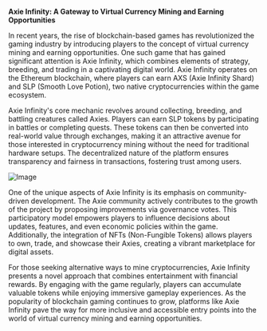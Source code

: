 **Axie Infinity: A Gateway to Virtual Currency Mining and Earning Opportunities**

In recent years, the rise of blockchain-based games has revolutionized the gaming industry by introducing players to the concept of virtual currency mining and earning opportunities. One such game that has gained significant attention is Axie Infinity, which combines elements of strategy, breeding, and trading in a captivating digital world. Axie Infinity operates on the Ethereum blockchain, where players can earn AXS (Axie Infinity Shard) and SLP (Smooth Love Potion), two native cryptocurrencies within the game ecosystem.

Axie Infinity's core mechanic revolves around collecting, breeding, and battling creatures called Axies. Players can earn SLP tokens by participating in battles or completing quests. These tokens can then be converted into real-world value through exchanges, making it an attractive avenue for those interested in cryptocurrency mining without the need for traditional hardware setups. The decentralized nature of the platform ensures transparency and fairness in transactions, fostering trust among users.

![Image](https://github.com/user-attachments/assets/31692037-0104-4703-abd1-696b6a7dd41b)

One of the unique aspects of Axie Infinity is its emphasis on community-driven development. The Axie community actively contributes to the growth of the project by proposing improvements via governance votes. This participatory model empowers players to influence decisions about updates, features, and even economic policies within the game. Additionally, the integration of NFTs (Non-Fungible Tokens) allows players to own, trade, and showcase their Axies, creating a vibrant marketplace for digital assets.

For those seeking alternative ways to mine cryptocurrencies, Axie Infinity presents a novel approach that combines entertainment with financial rewards. By engaging with the game regularly, players can accumulate valuable tokens while enjoying immersive gameplay experiences. As the popularity of blockchain gaming continues to grow, platforms like Axie Infinity pave the way for more inclusive and accessible entry points into the world of virtual currency mining and earning opportunities.